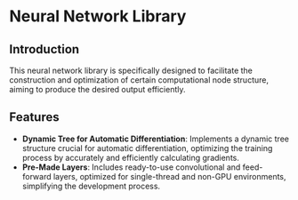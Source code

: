 # Neural Network Library

## Introduction
This neural network library is specifically designed to facilitate the construction and optimization of certain computational node structure, aiming to produce the desired output efficiently. 

## Features
- **Dynamic Tree for Automatic Differentiation**: Implements a dynamic tree structure crucial for automatic differentiation, optimizing the training process by accurately and efficiently calculating gradients.
- **Pre-Made Layers**: Includes ready-to-use convolutional and feed-forward layers, optimized for single-thread and non-GPU environments, simplifying the development process.
